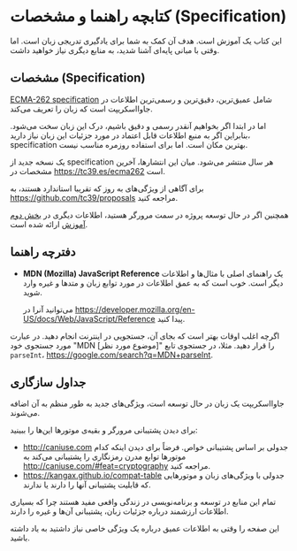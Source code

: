 
# کتابچه راهنما و مشخصات (Specification)

این کتاب یک آموزش است. هدف آن کمک به شما برای یادگیری تدریجی زبان است. اما وقتی با مبانی پایه‌ای آشنا شدید، به منابع دیگری نیاز خواهید داشت.

## مشخصات (Specification)

[ECMA-262 specification](https://www.ecma-international.org/publications/standards/Ecma-262.htm) شامل عمیق‌ترین، دقیق‌ترین و رسمی‌ترین اطلاعات در جاوااسکریپت است که زبان را تعریف می‌کند.

اما در ابتدا اگر بخواهیم آنقدر رسمی و دقیق باشیم، درک این زبان سخت می‌شود. بنابراین اگر به منبع اطلاعات قابل اعتماد در مورد جزئیات این زبان نیاز دارید، specification بهترین مکان است. اما برای استفاده روزمره مناسب نیست.

یک نسخه جدید از specification هر سال منتشر می‌شود. میان این انتشارها، آخرین مشخصات در <https://tc39.es/ecma262> است.

برای آگاهی از ویژگی‌های به روز که تقریبا استاندارد هستند، به <https://github.com/tc39/proposals> مراجعه کنید.

همچنین اگر در حال توسعه پروژه در سمت مرورگر هستید، اطلاعات دیگری در [بخش دوم آموزش](info:browser-environment) ارائه شده است.

## دفترچه راهنما

- **MDN (Mozilla) JavaScript Reference** یک راهنمای اصلی با مثال‌ها و اطلاعات دیگر است. خوب است که به عمق اطلاعات در مورد توابع زبان و متدها و غیره وارد شوید.

    می‌توانید آنرا در <https://developer.mozilla.org/en-US/docs/Web/JavaScript/Reference> پیدا کنید. 

اگرچه اغلب اوقات بهتر است که بجای آن، جستجویی در اینترنت انجام دهید. در عبارت مورد جستجوی خود "MDN‎ [موضوع مورد نظر]" را قرار دهید. مثلا، در جستجوی تابع `parseInt`، <https://google.com/search?q=MDN+parseInt>. 

## جداول سازگاری

جاوااسکریپت یک زبان در حال توسعه است، ویژگی‌های جدید به طور منظم به آن اضافه می‌شوند.

برای دیدن پشتیبانی مرورگر و بقیه‌ی موتورها این‌ها را ببینید:

- <http://caniuse.com> جدولی بر اساس پشتیبانی خواص. فرضاً برای دیدن اینکه کدام موتورها توابع مدرن  رمزنگاری را پشتیبانی می‌کند به <http://caniuse.com/#feat=cryptography> مراجعه کنید.
- <https://kangax.github.io/compat-table> جدولی با ویژگی‌های زبان و موتورهایی که قابلیت پشتیبانی آنها را دارند یا ندارند.

تمام این منابع در توسعه و برنامه‌نویسی‌ در زندگی واقعی مفید هستند چرا که بسیاری اطلاعات ارزشمند درباره جزئیات زبان، پشتیبانی آن‌ها و غیره را دارند.

این صفحه را وقتی به اطلاعات عمیق درباره یک ویژگی خاصی نیاز داشتید به یاد داشته باشید.